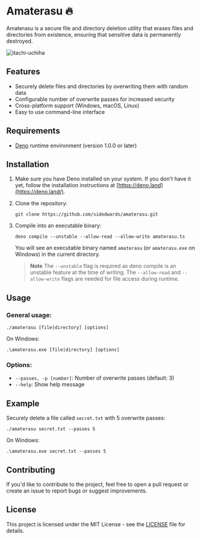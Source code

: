 # Amaterasu 🔥

Amaterasu is a secure file and directory deletion utility that erases files and directories from existence, ensuring that sensitive data is permanently destroyed.

![itachi-uchiha](https://user-images.githubusercontent.com/11489608/229286023-491486c1-2ec4-435c-9ee7-c3eed77313b5.jpg)

## Features

- Securely delete files and directories by overwriting them with random data
- Configurable number of overwrite passes for increased security
- Cross-platform support (Windows, macOS, Linux)
- Easy to use command-line interface

## Requirements

- [Deno](https://deno.land/) runtime environment (version 1.0.0 or later)

## Installation

1. Make sure you have Deno installed on your system. If you don't have it yet, follow the installation instructions at [https://deno.land](https://deno.land/).

2. Clone the repository:

    ```
    git clone https://github.com/sidedwards/amaterasu.git
    ```
3. Compile into an executable binary:

    ```
    deno compile --unstable --allow-read --allow-write amaterasu.ts
    ```

    You will see an executable binary named `amaterasu` (or `amaterasu.exe` on Windows) in the current directory.
    
    > **Note**
    > The `--unstable` flag is required as deno compile is an unstable feature at the time of writing. The `--allow-read` and `--allow-write` flags are needed for file access during runtime.

## Usage

### General usage:

`./amaterasu [file|directory] [options]`

On Windows:

`.\amaterasu.exe [file|directory] [options]`


### Options:

- `--passes, -p [number]`: Number of overwrite passes (default: 3)
- `--help`: Show help message

## Example

Securely delete a file called `secret.txt` with 5 overwrite passes:

`./amaterasu secret.txt --passes 5`

On Windows:

`.\amaterasu.exe secret.txt --passes 5`


## Contributing

If you'd like to contribute to the project, feel free to open a pull request or create an issue to report bugs or suggest improvements.

## License

This project is licensed under the MIT License - see the [LICENSE](./license.md) file for details.

